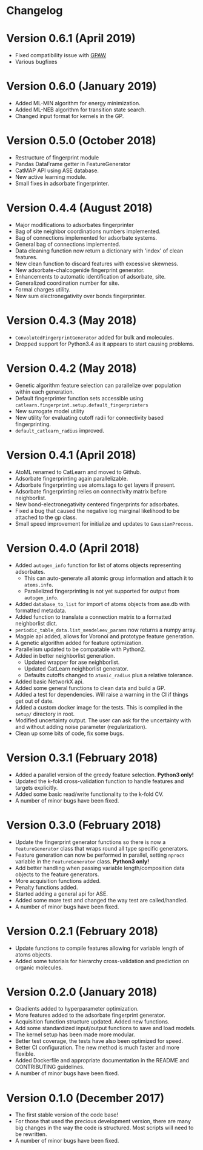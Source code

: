 # Changelog

# Version 0.6.1 (April 2019)

-   Fixed compatibility issue with [GPAW](https://wiki.fysik.dtu.dk/gpaw/index.html)
-   Various bugfixes

# Version 0.6.0 (January 2019)

-   Added ML-MIN algorithm for energy minimization.
-   Added ML-NEB algorithm for transition state search.
-   Changed input format for kernels in the GP.

# Version 0.5.0 (October 2018)

-   Restructure of fingerprint module
-   Pandas DataFrame getter in FeatureGenerator
-   CatMAP API using ASE database.
-   New active learning module.
-   Small fixes in adsorbate fingerprinter.

# Version 0.4.4 (August 2018)

-   Major modifications to adsorbates fingerprinter
-   Bag of site neighbor coordinations numbers implemented.
-   Bag of connections implemented for adsorbate systems.
-   General bag of connections implemented.
-   Data cleaning function now return a dictionary with 'index' of clean features.
-   New clean function to discard features with excessive skewness.
-   New adsorbate-chalcogenide fingerprint generator.
-   Enhancements to automatic identification of adsorbate, site.
-   Generalized coordination number for site.
-   Formal charges utility.
-   New sum electronegativity over bonds fingerprinter.

# Version 0.4.3 (May 2018)

-   `ConvolutedFingerprintGenerator` added for bulk and molecules.
-   Dropped support for Python3.4 as it appears to start causing problems.

# Version 0.4.2 (May 2018)

-   Genetic algorithm feature selection can parallelize over population within each generation.
-   Default fingerprinter function sets accessible using `catlearn.fingerprint.setup.default_fingerprinters`
-   New surrogate model utility
-   New utility for evaluating cutoff radii for connectivity based fingerprinting.
-   `default_catlearn_radius` improved.

# Version 0.4.1 (April 2018)

-   AtoML renamed to CatLearn and moved to Github.
-   Adsorbate fingerprinting again parallelizable.
-   Adsorbate fingerprinting use atoms.tags to get layers if present.
-   Adsorbate fingerprinting relies on connectivity matrix before neighborlist.
-   New bond-electronegativity centered fingerprints for adsorbates.
-   Fixed a bug that caused the negative log marginal likelihood to be attached to the gp class.
-   Small speed improvement for initialize and updates to `GaussianProcess`.

# Version 0.4.0 (April 2018)

-   Added `autogen_info` function for list of atoms objects representing adsorbates.
    -   This can auto-generate all atomic group information and attach it to `atoms.info`.
    -   Parallelized fingerprinting is not yet supported for output from `autogen_info`.
-   Added `database_to_list` for import of atoms objects from ase.db with formatted metadata.
-   Added function to translate a connection matrix to a formatted neighborlist dict.
-   `periodic_table_data.list_mendeleev_params` now returns a numpy array.
-   Magpie api added, allows for Voronoi and prototype feature generation.
-   A genetic algorithm added for feature optimization.
-   Parallelism updated to be compatable with Python2.
-   Added in better neighborlist generation.
    -   Updated wrapper for ase neighborlist.
    -   Updated CatLearn neighborlist generator.
    -   Defaults cutoffs changed to `atomic_radius` plus a relative tolerance.
-   Added basic NetworkX api.
-   Added some general functions to clean data and build a GP.
-   Added a test for dependencies. Will raise a warning in the CI if things get out of date.
-   Added a custom docker image for the tests. This is compiled in the `setup/` directory in root.
-   Modified uncertainty output. The user can ask for the uncertainty with and without adding noise parameter (regularization).
-   Clean up some bits of code, fix some bugs.

# Version 0.3.1 (February 2018)

-   Added a parallel version of the greedy feature selection. **Python3 only!**
-   Updated the k-fold cross-validation function to handle features and targets explicitly.
-   Added some basic read/write functionality to the k-fold CV.
-   A number of minor bugs have been fixed.

# Version 0.3.0 (February 2018)

-   Update the fingerprint generator functions so there is now a `FeatureGenerator` class that wraps round all type specific generators.
-   Feature generation can now be performed in parallel, setting `nprocs` variable in the `FeatureGenerator` class. **Python3 only!**
-   Add better handling when passing variable length/composition data objects to the feature generators.
-   More acquisition functions added.
-   Penalty functions added.
-   Started adding a general api for ASE.
-   Added some more test and changed the way test are called/handled.
-   A number of minor bugs have been fixed.

# Version 0.2.1 (February 2018)

-   Update functions to compile features allowing for variable length of atoms objects.
-   Added some tutorials for hierarchy cross-validation and prediction on organic molecules.

# Version 0.2.0 (January 2018)

-   Gradients added to hyperparameter optimization.
-   More features added to the adsorbate fingerprint generator.
-   Acquisition function structure updated. Added new functions.
-   Add some standardized input/output functions to save and load models.
-   The kernel setup has been made more modular.
-   Better test coverage, the tests have also been optimized for speed.
-   Better CI configuration. The new method is much faster and more flexible.
-   Added Dockerfile and appropriate documentation in the README and CONTRIBUTING guidelines.
-   A number of minor bugs have been fixed.

# Version 0.1.0 (December 2017)

-   The first stable version of the code base!
-   For those that used the precious development version, there are many big changes in the way the code is structured. Most scripts will need to be rewritten.
-   A number of minor bugs have been fixed.
